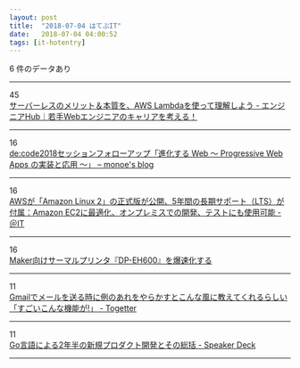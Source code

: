 ```yaml
---
layout: post
title:  "2018-07-04 はてぶIT"
date:   2018-07-04 04:00:52
tags: [it-hotentry]
---
```

6 件のデータあり

<hr><div class="row">
<div class="col-1"><span class="badge badge-pill badge-success h2">45</span></div>
<div class="col-11"><a href='https://employment.en-japan.com/engineerhub/entry/2018/07/03/110000' target='_blank'>サーバーレスのメリット＆本質を、AWS Lambdaを使って理解しよう - エンジニアHub｜若手Webエンジニアのキャリアを考える！</a></div>
</div>
<hr>
<div class="row">
<div class="col-1"><span class="badge badge-pill badge-success h2">16</span></div>
<div class="col-11"><a href='https://blogs.msdn.microsoft.com/osamum/2018/07/03/about_pwa/' target='_blank'>de:code2018セッションフォローアップ「進化する Web ～ Progressive Web Apps の実装と応用 ～」 – monoe's blog</a></div>
</div>
<hr>
<div class="row">
<div class="col-1"><span class="badge badge-pill badge-success h2">16</span></div>
<div class="col-11"><a href='http://www.atmarkit.co.jp/ait/articles/1807/02/news103.html' target='_blank'>AWSが「Amazon Linux 2」の正式版が公開、5年間の長期サポート（LTS）が付属：Amazon EC2に最適化、オンプレミスでの開発、テストにも使用可能 - ＠IT</a></div>
</div>
<hr>
<div class="row">
<div class="col-1"><span class="badge badge-pill badge-success h2">16</span></div>
<div class="col-11"><a href='https://www.shumi-tech.online/entry/2018/07/03/Maker%E5%90%91%E3%81%91%E3%82%B5%E3%83%BC%E3%83%9E%E3%83%AB%E3%83%97%E3%83%AA%E3%83%B3%E3%82%BF%E3%80%8EDP-EH600%E3%80%8F%E3%82%92%E7%88%86%E9%80%9F%E5%8C%96%E3%81%99%E3%82%8B' target='_blank'>Maker向けサーマルプリンタ『DP-EH600』を爆速化する</a></div>
</div>
<hr>
<div class="row">
<div class="col-1"><span class="badge badge-pill badge-success h2">11</span></div>
<div class="col-11"><a href='https://togetter.com/li/1242925' target='_blank'>Gmailでメールを送る時に例のあれをやらかすとこんな風に教えてくれるらしい「すごいこんな機能が!」 - Togetter</a></div>
</div>
<hr>
<div class="row">
<div class="col-1"><span class="badge badge-pill badge-success h2">11</span></div>
<div class="col-11"><a href='https://speakerdeck.com/cowsys/goyan-yu-niyoru2nian-ban-falsexin-gui-hurotakutokai-fa-tosofalsezong-gua' target='_blank'>Go言語による2年半の新規プロダクト開発とその総括 - Speaker Deck</a></div>
</div>
<hr>
